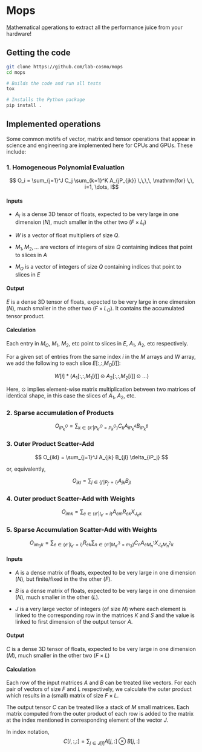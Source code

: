 # Mops

<u>M</u>athematical <u>op</u>eration<u>s</u> to extract all the performance juice from your hardware!

## Getting the code

```bash
git clone https://github.com/lab-cosmo/mops
cd mops

# Builds the code and run all tests
tox

# Installs the Python package
pip install .
```


## Implemented operations

Some common motifs of vector, matrix and tensor operations that appear in
science and engineering are implemented here for CPUs and GPUs. These
include:

### 1. Homogeneous Polynomial Evaluation

$$ O_i = \sum_{j=1}^J C_j \sum_{k=1}^K A_{jP_{jk}} \,\,\,\, \mathrm{for} \,\, i=1, \dots, I$$

#### Inputs

- $A_i$ is a dense 3D tensor of floats, expected to be very large in one
  dimension ($N$), much smaller in the other two ($F \times L_i$)

- $W$ is a vector of float multipliers of size $Q$.

- $M_1, M_2, ...$ are vectors of integers of size $Q$ containing indices that point to slices in $A$

- $M_O$ is a vector of integers of size $Q$ containing indices that point to slices in $E$

#### Output

$E$ is a dense 3D tensor of floats, expected to be very large in one dimension
($N$), much smaller in the other two ($F \times L_O$). It contains the
accumulated tensor product.

#### Calculation

Each entry in $M_O$, $M_1$, $M_2$, etc point to slices in $E$, $A_1$, $A_2$, etc
respectively.

For a given set of entries from the same index $i$ in the $M$ arrays and $W$
array, we add the following to each slice $E[:,:, M_O[i]]$:

$$ W[i] * ( A_1[:, :, M_1[i]] \odot A_2[:, :, M_2[i]] \odot \dots ) $$

Here, $\odot$ implies element-wise matrix multiplication between two matrices of
identical shape, in this case the slices of $A_1$, $A_2$, etc.

### 2. Sparse accumulation of Products

$$ O_{iP_k^O} = \sum_{k \in \{k'|P^O_{k'}=P^O_k\}} C_k A_{iP_k^A} B_{iP_k^B} $$

### 3. Outer Product Scatter-Add

$$ O_{ikl} = \sum_{j=1}^J A_{jk} B_{jl} \delta_{iP_j} $$

or, equivalently,

$$ O_{ikl} = \sum_{j \in \{j'|P_{j'}=i\}} A_{jk} B_{jl} $$

### 4. Outer product Scatter-Add with Weights

$$ O_{imk} = \sum_{e \in \{e'|I_{e'}=i\}} A_{em} R_{ek} X_{{J_e}k} $$

### 5. Sparse Accumulation Scatter-Add with Weights

$$ O_{i{m_3}k} = \sum_{e \in \{e'|I_{e'}=i\}} R_{ek} \sum_{n \in \{n'|M^3_{n'}=m_3\}} C_n A_{e{M_n^1}} X_{{J_e}{M_n^2}k} $$


#### Inputs

- $A$ is a dense matrix of floats, expected to be very large in one dimension
  ($N$), but finite/fixed in the the other ($F$).

- $B$ is a dense matrix of floats, expected to be very large in one dimension
  ($N$), much smaller in the other ($L$).

- $J$ is a very large vector of integers (of size $N$) where each element is
  linked to the corresponding row in the matrices $K$ and $S$ and the value is
  linked to first dimension of the output tensor $A$.

#### Output

$C$ is a dense 3D tensor of floats, expected to be very large in one dimension
($M$), much smaller in the other two ($F \times L$)

#### Calculation

Each row of the input matrices $A$ and $B$ can be treated like vectors. For each
pair of vectors of size $F$ and $L$ respectively, we calculate the outer product
which results in a (small) matrix of size $F \times L$.

The output tensor $C$ can be treated like a stack of $M$ small matrices. Each
matrix computed from the outer product of each row is added to the matrix at the
index mentioned in corresponding element of the vector $J$.

In index notation,
$$C[i,:, :] = \sum_{j \in J[i]} A[j, :] \otimes B[j, :]  $$

